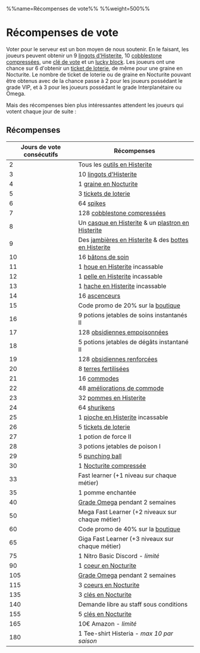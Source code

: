 %%name=Récompenses de vote%%
%%weight=500%%

# Récompenses de vote

Voter pour le serveur est un bon moyen de nous soutenir. En le faisant, les joueurs peuvent obtenir un 9 [lingots d'Histerite](https://histeria.fr/wiki/ressources/histerite), 10 [cobblestone compressées](https://histeria.fr/wiki/ressources/compressed-cobblestone), une [clé de vote](https://histeria.fr/wiki/clés/vote-key) et un [lucky block](https://histeria.fr/wiki/blocs/lucky-block). Les joueurs ont une chance sur 6 d'obtenir un [ticket de loterie](https://histeria.fr/wiki/objets/lottery-ticket), de même pour une graine en Nocturite. Le nombre de ticket de loterie ou de graine en Nocturite pouvant être obtenus avec de la chance passe à 2 pour les joueurs possédant le grade VIP, et à 3 pour les joueurs possédant le grade Interplanétaire ou Omega.

Mais des récompenses bien plus intéressantes attendent les joueurs qui votent chaque jour de suite :


## Récompenses

| Jours de vote consécutifs | Récompenses                                                                                                                                             |
|---------------------------|---------------------------------------------------------------------------------------------------------------------------------------------------------|
| 2 | Tous les [outils en Histerite](https://histeria.fr/wiki/outils) |
| 3 | 10 [lingots d'Histerite](https://histeria.fr/wiki/ressources/histerite) |
| 4 | 1 [graine en Nocturite](https://histeria.fr/wiki/ressources/nocturite-seed) |
| 5 | 3 [tickets de loterie](https://histeria.fr/wiki/objets/lottery-ticket) |
| 6 | 64 [spikes](https://histeria.fr/wiki/blocs/spike) |
| 7 | 128 [cobblestone compressées](https://histeria.fr/wiki/ressources/compressed-cobblestone) |
| 8 | Un [casque en Histerite](https://histeria.fr/wiki/armures/histerite-helmet) & un [plastron en Histerite](https://histeria.fr/wiki/armures/histerite-chestplate) |
| 9 | Des [jambières en Histerite](https://histeria.fr/wiki/armures/histerite-leggings) & des [bottes en Histerite](https://histeria.fr/wiki/armures/histerite-boots) |
| 10 | 16 [bâtons de soin](https://histeria.fr/wiki/bâtons/heal-stick) |
| 11 | 1 [houe en Histerite](https://histeria.fr/wiki/outils/histerite-hoe) incassable |
| 12 | 1 [pelle en Histerite](https://histeria.fr/wiki/outils/histerite-shovel) incassable |
| 13 | 1 [hache en Histerite](https://histeria.fr/wiki/outils/histerite-axe) incassable |
| 14 | 16 [ascenceurs](https://histeria.fr/wiki/blocs/elevator) |
| 15 | Code promo de 20% sur la [boutique](https://shop.histeria.fr/) |
| 16 | 9 potions jetables de soins instantanés II |
| 17 | 128 [obsidiennes empoisonnées](https://histeria.fr/wiki/blocs/poison-obsidian) |
| 18 | 5 potions jetables de dégâts instantané II |
| 19 | 128 [obsidiennes renforcées](https://histeria.fr/wiki/blocs/reinforced-obsidian) |
| 20 | 8 [terres fertilisées](https://histeria.fr/wiki/blocs/fertilized-dirt) |
| 21 | 16 [commodes](https://histeria.fr/wiki/blocs/drawer) |
| 22 | 48 [améliorations de commode](https://histeria.fr/wiki/objets/drawer-upgrade) |
| 23 | 32 [pommes en Histerite](https://histeria.fr/wiki/objets/histerite-apple)|
| 24 | 64 [shurikens](https://histeria.fr/wiki/objets/shuriken) |
| 25 | 1 [pioche en Histerite](https://histeria.fr/wiki/outils/histerite-pickaxe) incassable |
| 26 | 5 [tickets de loterie](https://histeria.fr/wiki/objets/lottery-ticket) |
| 27 | 1 potion de force II |
| 28 | 3 potions jetables de poison I |
| 29 | 5 [punching ball](https://histeria.fr/wiki/objets/punching-ball) |
| 30 | 1 [Nocturite compressée](https://histeria.fr/wiki/ressources/nocturite-compress) |
| 33 | Fast learner (+1 niveau sur chaque métier) |
| 35 | 1 pomme enchantée |
| 40 | [Grade Omega](https://shop.histeria.fr/) pendant 2 semaines | 
| 50 | Mega Fast Learner (+2 niveaux sur chaque métier) |
| 60 | Code promo de 40% sur la [boutique](https://shop.histeria.fr/) |
| 65 | Giga Fast Learner (+3 niveaux sur chaque métier) |
| 75 | 1 Nitro Basic Discord - _limité_ |
| 90 | 1 [coeur en Nocturite](https://histeria.fr/wiki/ressources/nocturite-core) |
| 105 | [Grade Omega](https://shop.histeria.fr/) pendant 2 semaines | 
| 115 | 3 [coeurs en Nocturite](https://histeria.fr/wiki/ressources/nocturite-core) |
| 135 | 3 [clés en Nocturite](https://histeria.fr/wiki/clés/nocturite-key) |
| 140 | Demande libre au staff sous conditions |
| 155 | 5 [clés en Nocturite](https://histeria.fr/wiki/clés/nocturite-key) |
| 165 | 10€ Amazon - _limité_ |
| 180 | 1 Tee-shirt Histeria - _max 10 par saison_ |
